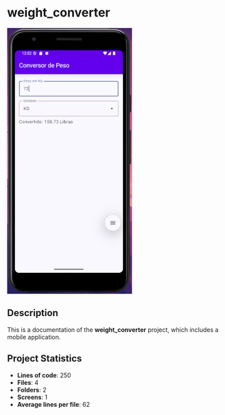 # weight_converter

![Home Screen](https://raw.githubusercontent.com/gheysiell/images/main/weight_converter_screen.png)

## Description

This is a documentation of the **weight_converter** project, which includes a mobile application.

## Project Statistics

- **Lines of code**: 250
- **Files**: 4
- **Folders**: 2
- **Screens**: 1
- **Average lines per file**: 62